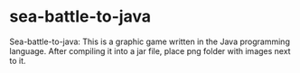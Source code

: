 # sea-battle-to-java
Sea-battle-to-java: 
This is a graphic game written in the Java programming language. 
After compiling it into a jar file, place png folder with images next to it.
